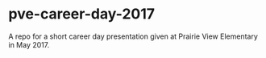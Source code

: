 # pve-career-day-2017
A repo for a short career day presentation given at Prairie View Elementary in May 2017.
